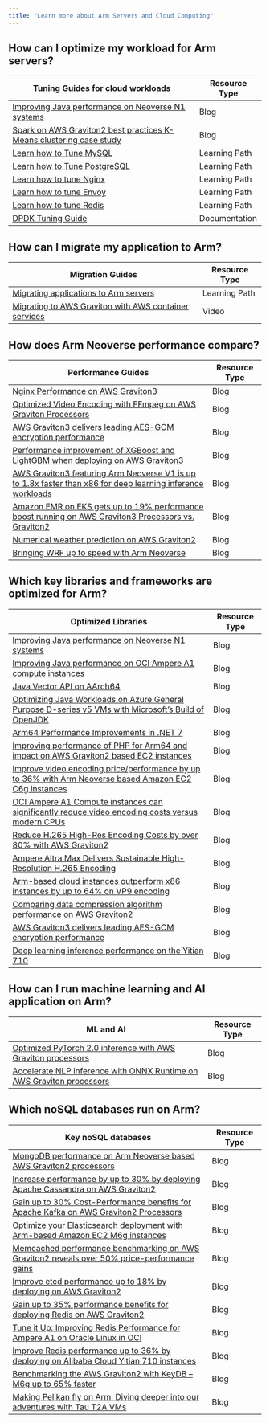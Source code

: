 ```yaml
---
title: "Learn more about Arm Servers and Cloud Computing"
---
```


## How can I optimize my workload for Arm servers? 

| Tuning Guides for cloud workloads | Resource Type |
|-----------------------------------|---------------|
| [Improving Java performance on Neoverse N1 systems](https://community.arm.com/arm-community-blogs/b/architectures-and-processors-blog/posts/java-performance-on-neoverse-n1) | Blog |
| [Spark on AWS Graviton2 best practices K-Means clustering case study](https://community.arm.com/arm-community-blogs/b/infrastructure-solutions-blog/posts/optimize-spark-on-aws-graviton2-best-practices-k-means-clustering) | Blog |
| [Learn how to Tune MySQL](https://learn.arm.com/learning-paths/servers-and-cloud-computing/mysql_tune/)  | Learning Path |
| [Learn how to Tune PostgreSQL](https://learn.arm.com/learning-paths/servers-and-cloud-computing/postgresql_tune/)  | Learning Path |
| [Learn how to tune Nginx](https://learn.arm.com/learning-paths/servers-and-cloud-computing/nginx_tune/)  | Learning Path |
| [Learn how to tune Envoy](https://learn.arm.com/learning-paths/servers-and-cloud-computing/envoy_tune/) | Learning Path |
| [Learn how to tune Redis](https://learn.arm.com/learning-paths/servers-and-cloud-computing/redis_tune/) | Learning Path |
| [DPDK Tuning Guide](https://developer.arm.com/documentation/109701/1-0/?lang=en) | Documentation |

## How can I migrate my application to Arm? 

| Migration Guides                  | Resource Type |
|-----------------------------------|---------------|
| [Migrating applications to Arm servers](https://learn.arm.com/learning-paths/servers-and-cloud-computing/migration/) | Learning Path |
| [Migrating to AWS Graviton with AWS container services](https://www.youtube.com/watch?v=9JZVomrx6uQ) | Video |

## How does Arm Neoverse performance compare?

| Performance Guides                  | Resource Type |
|-----------------------------------|---------------|
| [Nginx Performance on AWS Graviton3](https://community.arm.com/arm-community-blogs/b/infrastructure-solutions-blog/posts/nginx-performance-on-graviton-3) | Blog |
| [Optimized Video Encoding with FFmpeg on AWS Graviton Processors](https://aws.amazon.com/blogs/opensource/optimized-video-encoding-with-ffmpeg-on-aws-graviton-processors/) | Blog |
| [AWS Graviton3 delivers leading AES-GCM encryption performance](https://community.arm.com/arm-community-blogs/b/infrastructure-solutions-blog/posts/aes-gcm-optimizations-for-armv8-4-on-neoverse-v1-graviton3) | Blog |
| [Performance improvement of XGBoost and LightGBM when deploying on AWS Graviton3](https://community.arm.com/arm-community-blogs/b/infrastructure-solutions-blog/posts/xgboost-lightgbm-aws-graviton3) | Blog |
| [AWS Graviton3 featuring Arm Neoverse V1 is up to 1.8x faster than x86 for deep learning inference workloads](https://community.arm.com/arm-community-blogs/b/infrastructure-solutions-blog/posts/machine-learning-inference-on-aws-graviton3) | Blog |
| [Amazon EMR on EKS gets up to 19% performance boost running on AWS Graviton3 Processors vs. Graviton2](https://aws.amazon.com/blogs/big-data/amazon-emr-on-eks-gets-up-to-19-performance-boost-running-on-aws-graviton3-processors-vs-graviton2/) | Blog |
| [Numerical weather prediction on AWS Graviton2](https://aws.amazon.com/blogs/hpc/numerical-weather-prediction-on-aws-graviton2/) | Blog |
| [Bringing WRF up to speed with Arm Neoverse](https://community.arm.com/arm-community-blogs/b/high-performance-computing-blog/posts/bringing-wrf-up-to-speed-with-arm-neoverse) | Blog |


## Which key libraries and frameworks are optimized for Arm?

| Optimized Libraries               | Resource Type |
|-----------------------------------|---------------|
| [Improving Java performance on Neoverse N1 systems](https://community.arm.com/arm-community-blogs/b/architectures-and-processors-blog/posts/java-performance-on-neoverse-n1) | Blog |
| [Improving Java performance on OCI Ampere A1 compute instances](https://community.arm.com/arm-community-blogs/b/infrastructure-solutions-blog/posts/performance-of-specjbb2015-on-oci-ampere-a1-compute-instances) | Blog |
| [Java Vector API on AArch64](https://community.arm.com/arm-community-blogs/b/high-performance-computing-blog/posts/java-vector-api-on-aarch64) | Blog |
| [Optimizing Java Workloads on Azure General Purpose D-series v5 VMs with Microsoft’s Build of OpenJDK](https://techcommunity.microsoft.com/t5/azure-compute-blog/optimizing-java-workloads-on-azure-general-purpose-d-series-v5/ba-p/3827610) | Blog |
| [Arm64 Performance Improvements in .NET 7](https://devblogs.microsoft.com/dotnet/arm64-performance-improvements-in-dotnet-7/) | Blog |
| [Improving performance of PHP for Arm64 and impact on AWS Graviton2 based EC2 instances](https://aws.amazon.com/blogs/compute/improving-performance-of-php-for-arm64-and-impact-on-amazon-ec2-m6g-instances/) | Blog |
| [Improve video encoding price/performance by up to 36% with Arm Neoverse based Amazon EC2 C6g instances](https://community.arm.com/arm-community-blogs/b/infrastructure-solutions-blog/posts/thirty-six-percent-better-video-encoding-with-aws-graviton2_2d00_based-c6g) | Blog |
| [OCI Ampere A1 Compute instances can significantly reduce video encoding costs versus modern CPUs](https://community.arm.com/arm-community-blogs/b/infrastructure-solutions-blog/posts/oracle-cloud-infrastructure-arm-based-a1) | Blog |
| [Reduce H.265 High-Res Encoding Costs by over 80% with AWS Graviton2](https://community.arm.com/arm-community-blogs/b/infrastructure-solutions-blog/posts/reduce-h-265-high-res-encoding-costs-by-over-80-with-aws-graviton2-1207706725) | Blog |
| [Ampere Altra Max Delivers Sustainable High-Resolution H.265 Encoding](https://community.arm.com/arm-community-blogs/b/infrastructure-solutions-blog/posts/ampere-altra-max-delivers-sustainable-high-resolution-h-265-video-encoding-without-compromise) | Blog |
| [Arm-based cloud instances outperform x86 instances by up to 64% on VP9 encoding](https://community.arm.com/arm-community-blogs/b/infrastructure-solutions-blog/posts/arm-outperforms-x86-by-up-to-64-percent-on-vp9) | Blog |
| [Comparing data compression algorithm performance on AWS Graviton2](https://community.arm.com/arm-community-blogs/b/infrastructure-solutions-blog/posts/comparing-data-compression-algorithm-performance-on-aws-graviton2-342166113) | Blog |
| [AWS Graviton3 delivers leading AES-GCM encryption performance](https://community.arm.com/arm-community-blogs/b/infrastructure-solutions-blog/posts/aes-gcm-optimizations-for-armv8-4-on-neoverse-v1-graviton3) | Blog |
| [Deep learning inference performance on the Yitian 710](https://community.arm.com/arm-community-blogs/b/infrastructure-solutions-blog/posts/deep-learning-yitian-710) | Blog |

## How can I run machine learning and AI application on Arm? 

| ML and AI                         | Resource Type |
|-----------------------------------|---------------|
| [Optimized PyTorch 2.0 inference with AWS Graviton processors](https://aws.amazon.com/blogs/machine-learning/optimized-pytorch-2-0-inference-with-aws-graviton-processors/) | Blog |
| [Accelerate NLP inference with ONNX Runtime on AWS Graviton processors](https://aws.amazon.com/blogs/machine-learning/accelerate-nlp-inference-with-onnx-runtime-on-aws-graviton-processors/) | Blog |

## Which noSQL databases run on Arm?

| Key noSQL databases               | Resource Type |
|-----------------------------------|---------------|
| [MongoDB performance on Arm Neoverse based AWS Graviton2 processors](https://community.arm.com/arm-community-blogs/b/infrastructure-solutions-blog/posts/mongodb-performance-on-aws-with-the-arm-graviton2) | Blog |
| [Increase performance by up to 30% by deploying Apache Cassandra on AWS Graviton2](https://community.arm.com/arm-community-blogs/b/infrastructure-solutions-blog/posts/increase-price_2d00_performance-by-deploying-cassandra-on-aws-graviton2) | Blog |
| [Gain up to 30% Cost-Performance benefits for Apache Kafka on AWS Graviton2 Processors](https://community.arm.com/arm-community-blogs/b/infrastructure-solutions-blog/posts/apache-kafka-benchmarks-on-aws-graviton2) | Blog |
| [Optimize your Elasticsearch deployment with Arm-based Amazon EC2 M6g instances](https://community.arm.com/arm-community-blogs/b/infrastructure-solutions-blog/posts/optimize-elasticsearch-deployment-arm-amazon-ec2-m6g) | Blog |
| [Memcached performance benchmarking on AWS Graviton2 reveals over 50% price-performance gains](https://community.arm.com/arm-community-blogs/b/infrastructure-solutions-blog/posts/memcached-benchmarking-aws-graviton2-50-p-p-gains) | Blog |
| [Improve etcd performance up to 18% by deploying on AWS Graviton2](https://community.arm.com/arm-community-blogs/b/infrastructure-solutions-blog/posts/improve-etcd-performance-by-18-percent-by-deploying-on-aws-graviton2) | Blog |
| [Gain up to 35% performance benefits for deploying Redis on AWS Graviton2](https://community.arm.com/arm-community-blogs/b/infrastructure-solutions-blog/posts/redis-on-aws-graviton2) | Blog |
| [Tune it Up: Improving Redis Performance for Ampere A1 on Oracle Linux in OCI](https://blogs.oracle.com/linux/post/redis-a1-oracle-linux-oci) | Blog |
| [Improve Redis performance up to 36% by deploying on Alibaba Cloud Yitian 710 instances](https://community.arm.com/arm-community-blogs/b/infrastructure-solutions-blog/posts/improve-redis-performance-by-deploying-on-alibaba-cloud-yitian-710-instances) | Blog |
| [Benchmarking the AWS Graviton2 with KeyDB – M6g up to 65% faster](https://docs.keydb.dev/blog/2020/03/02/blog-post/) | Blog |
| [Making Pelikan fly on Arm: Diving deeper into our adventures with Tau T2A VMs](https://www.gomomento.com/blog/making-pelikan-fly-on-arm-diving-deeper-into-adventures-with-tau-t2a-vms) | Blog |
